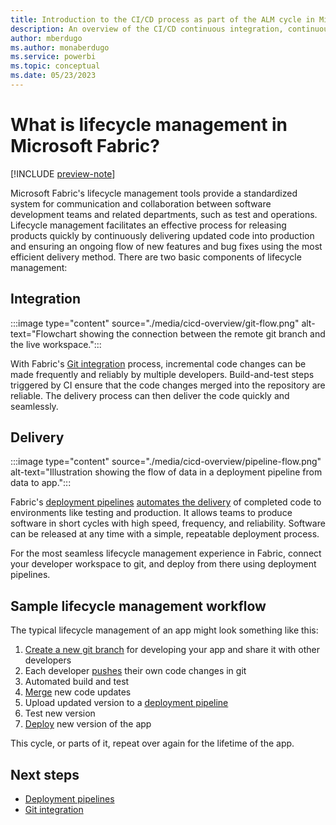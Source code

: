 ```yaml
---
title: Introduction to the CI/CD process as part of the ALM cycle in Microsoft Fabric 
description: An overview of the CI/CD continuous integration, continuous deployment as part of the ALM cycle process in Microsoft Fabric.
author: mberdugo
ms.author: monaberdugo
ms.service: powerbi
ms.topic: conceptual
ms.date: 05/23/2023
---
```


# What is lifecycle management in Microsoft Fabric?

[!INCLUDE [preview-note](../includes/preview-note.md)]

Microsoft Fabric's lifecycle management tools provide a standardized system for communication and collaboration between software development teams and related departments, such as test and operations. Lifecycle management facilitates an effective process for releasing products quickly by continuously delivering updated code into production and ensuring an ongoing flow of new features and bug fixes using the most efficient delivery method. There are two basic components of lifecycle management:

## Integration

:::image type="content" source="./media/cicd-overview/git-flow.png" alt-text="Flowchart showing the connection between the remote git branch and the live workspace.":::

With Fabric's [Git integration](./git-integration/intro-to-git-integration.md) process, incremental code changes can be made frequently and reliably by multiple developers. Build-and-test steps triggered by CI ensure that the code changes merged into the repository are reliable. The delivery process can then deliver the code quickly and seamlessly.

## Delivery

:::image type="content" source="./media/cicd-overview/pipeline-flow.png" alt-text="Illustration showing the flow of data in a deployment pipeline from data to app.":::

Fabric's [deployment pipelines](./deployment-pipelines/intro-to-deployment-pipelines.md) [automates the delivery](./deployment-pipelines/pipeline-automation.md) of completed code to environments like testing and production. It allows teams to produce software in short cycles with high speed, frequency, and reliability. Software can be released at any time with a simple, repeatable deployment process.

For the most seamless lifecycle management experience in Fabric, connect your developer workspace to git, and deploy from there using deployment pipelines.

## Sample lifecycle management workflow

The typical lifecycle management of an app might look something like this:

1. [Create a new git branch](/azure/devops/repos/git/create-branch) for developing your app and share it with other developers
1. Each developer [pushes](/azure/devops/repos/git/pushing) their own code changes in git
1. Automated build and test
1. [Merge](./git-integration/git-get-started.md) new code updates
1. Upload updated version to a [deployment pipeline](./deployment-pipelines/get-started-with-deployment-pipelines.md)
1. Test new version
1. [Deploy](./deployment-pipelines/deploy-content.md) new version of the app

This cycle, or parts of it, repeat over again for the lifetime of the app.

## Next steps

* [Deployment pipelines](./deployment-pipelines/intro-to-deployment-pipelines.md)
* [Git integration](./git-integration/intro-to-git-integration.md)
